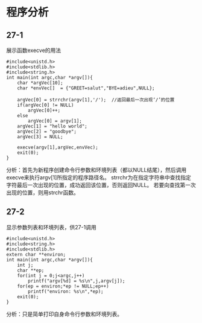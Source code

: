 # 程序分析
## 27-1
展示函数execve的用法
```
#include<unistd.h>
#include<stdlib.h>
#include<string.h>
int main(int argc,char *argv[]){
	char *argVec[10];
	char *envVec[]  = {"GREET=salut","BYE=adieu",NULL};

	argVec[0] = strrchr(argv[1],'/');  //返回最后一次出现‘/’的位置
	if(argVec[0] != NULL)
	    argVec[0]++;
	else
	    argVec[0] = argv[1];
	argVec[1] = "hello world";
	argVec[2] = "goodbye";
	argVec[3] = NULL;

	execve(argv[1],argVec,envVec);
	exit(0);
}
```
分析：首先为新程序创建命令行参数和环境列表（都以NULL结尾），然后调用execve来执行argv[1]所指定的程序路径名。
strrchr为在指定字符串中查找指定字符最后一次出现的位置，成功返回该位置，否则返回NULL。
若要向查找第一次出现的位置，则用strchr函数。
## 27-2
显示参数列表和环境列表，供27-1调用
```
#include<unistd.h>
#include<string.h>
#include<stdlib.h>
extern char **environ;
int main(int argc,char *argv[]){
	int j;
	char **ep;
	for(int j = 0;j<argc,j++)
	    printf("argv[%d] = %s\n",j,argv[j]);
	for(ep = environ;*ep != NULL;ep++)
	    printf("environ: %s\n",*ep);
	exit(0);
}
```
分析：只是简单打印自身命令行参数和环境列表。